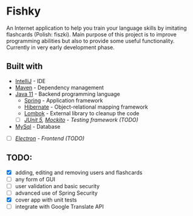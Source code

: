 # Fishky
An Internet application to help you train your language skills by imitating flashcards (Polish: fiszki). Main purpose of this project is to improve programming abilities but also to provide some useful functionality. Currently in very early development phase.

## Built with
* [IntelliJ](https://www.jetbrains.com/idea/) - IDE
* [Maven](https://maven.apache.org/) - Dependency management
* [Java 11](https://www.java.com) - Backend programming language
  * [Spring](https://spring.io/) - Application framework
  * [Hibernate](https://hibernate.org) - Object-relational mapping framework
  * [Lombok](https://projectlombok.org/) - External library to cleanup the code
  * [ ] _[JUnit 5](https://junit.org/junit5/), [Mockito](https://site.mockito.org/) - Testing framework (TODO)_
* [MySql](https://www.mysql.com/) - Database
* [ ] _[Electron](https://electronjs.org/) - Frontend (TODO)_



## TODO:
- [x] adding, editing and removing users and flashcards
- [ ] any form of GUI
- [ ] user validation and basic security
- [ ] advanced use of Spring Security
- [x] cover app with unit tests
- [ ] integrate with Google Translate API
